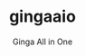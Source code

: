 ---
layout: project

permalink: /projetos/gingaaio/

title: "gingaaio"
subtitle: "Ginga All in One"

duration: "2011 - 2013"

excerpt: "Ginga All in One is a virtual machine for execution and authoring of <a href=\"http://ncl.org.br/\">NCL</a> application. Unlike the <a href=\"http://www.softwarepublico.gov.br/dotlrn/clubs/ginga/gingancl/xowiki/gingancl_vm\">Set-top Box Virtual Ginga-NCL</a>, the gingaaio includes a graphical environment to make even easier to create and execute these applications."

categories: 
 - projetos
 - ferramentas
 
tags:
  - virtual machine
  - vmware
  - eclipse
  - multimídia
  - ncleclipse
  - linux
  - ginga
  - ncl
  - nclcomposer
  - telemidia
  - gingaaio
  - puc-rio
---